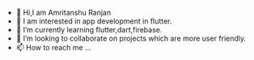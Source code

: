 - 👋 Hi,I am Amritanshu Ranjan
- 👀 I am interested in app development in flutter.
- 🌱 I’m currently learning flutter,dart,firebase.
- 💞️ I’m looking to collaborate on projects which are more user friendly.
- 📫 How to reach me ...

